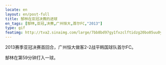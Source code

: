```yaml
---
locate: en
layout: en/post-full
title: 郜林在亚冠决赛的进球
en_tags: [郜林,亚冠,决赛,广州恒大,首尔FC,"2013"]
type: gif
featimg: http://tva2.sinaimg.com/large/7bb8bd97gy1fxzclftidzg20bo05uu0y.gif
---
```


2013赛季亚冠决赛首回合，广州恒大做客2-2战平韩国球队首尔FC。

郜林在第59分钟打入一球。